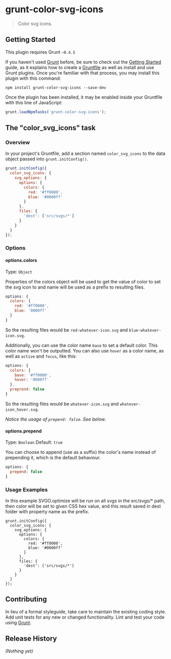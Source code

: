 # grunt-color-svg-icons

> Color svg icons.

## Getting Started
This plugin requires Grunt `~0.4.5`

If you haven't used [Grunt](http://gruntjs.com/) before, be sure to check out the [Getting Started](http://gruntjs.com/getting-started) guide, as it explains how to create a [Gruntfile](http://gruntjs.com/sample-gruntfile) as well as install and use Grunt plugins. Once you're familiar with that process, you may install this plugin with this command:

```shell
npm install grunt-color-svg-icons --save-dev
```

Once the plugin has been installed, it may be enabled inside your Gruntfile with this line of JavaScript:

```js
grunt.loadNpmTasks('grunt-color-svg-icons');
```

## The "color_svg_icons" task

### Overview
In your project's Gruntfile, add a section named `color_svg_icons` to the data object passed into `grunt.initConfig()`.

```js
grunt.initConfig({
  color_svg_icons: {
    svg_options: {
      options: {
        colors: {
          red: '#ff0000',
          blue: '#0000ff'
        }
      },
      files: {
        'dest': ['src/svgs/*']
      }
    }
  }
});
```

### Options

#### options.colors
Type: `Object`

Properties of the colors object will be used to get the value of color to set the svg icon to and name will be used as a prefix to resulting files.

```javascript
options: {
  colors: {
    red: '#ff0000',
    blue: '0000ff'
  }
}
```

So the resulting files would be `red-whatever-icon.svg` and `blue-whatever-icon.svg`.

Additionally, you can use the color name `base` to set a default color. This color name won't be outputted.
You can also use `hover` as a color name, as well as `active` and `focus`, like this:

```javascript
options: {
  colors: {
    base: '#ff0000',
    hover: '0000ff'
  },
  preprend: false
}
```

So the resulting files would be `whatever-icon.svg` and `whatever-icon_hover.svg`.

*Notice the usage of `prepend: false`. See below.*

#### options.prepend
Type: `Boolean` Default: `true`

You can choose to append (use as a suffix) the color's name instead of prepending it, which is the default behaviour.

```javascript
options: {
  prepend: false
}
```

### Usage Examples
In this example SVGO.optimize will be run on all svgs in the src/svgs/* path, then color will be set to given CSS hex value, and this result saved in dest folder with property name as the prefix.

```
grunt.initConfig({
  color_svg_icons: {
    svg_options: {
      options: {
        colors: {
          red: '#ff0000',
          blue: '#0000ff'
        }
      },
      files: {
        'dest': ['src/svgs/*']
      }
    }
  }
});
```

## Contributing
In lieu of a formal styleguide, take care to maintain the existing coding style. Add unit tests for any new or changed functionality. Lint and test your code using [Grunt](http://gruntjs.com/).

## Release History
_(Nothing yet)_
